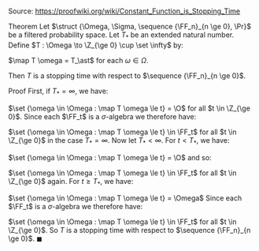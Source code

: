# 

Source: https://proofwiki.org/wiki/Constant_Function_is_Stopping_Time

Theorem
Let $\struct {\Omega, \Sigma, \sequence {\FF_n}_{n \ge 0}, \Pr}$ be a filtered probability space.
Let $T_\ast$ be an extended natural number.
Define $T : \Omega \to \Z_{\ge 0} \cup \set \infty$ by: 

$\map T \omega = T_\ast$
for each $\omega \in \Omega$.

Then $T$ is a stopping time with respect to $\sequence {\FF_n}_{n \ge 0}$.


Proof
First, if $T_\ast = \infty$, we have: 

$\set {\omega \in \Omega : \map T \omega \le t} = \O$
for all $t \in \Z_{\ge 0}$.
Since each $\FF_t$ is a $\sigma$-algebra we therefore have: 

$\set {\omega \in \Omega : \map T \omega \le t} \in \FF_t$
for all $t \in \Z_{\ge 0}$ in the case $T_\ast = \infty$. 
Now let $T_\ast < \infty$.
For $t < T_\ast$, we have: 

$\set {\omega \in \Omega : \map T \omega \le t} = \O$
and so:

$\set {\omega \in \Omega : \map T \omega \le t} \in \FF_t$
for all $t \in \Z_{\ge 0}$ again. 
For $t \ge T_\ast$, we have:

$\set {\omega \in \Omega : \map T \omega \le t} = \Omega$
Since each $\FF_t$ is a $\sigma$-algebra we therefore have: 

$\set {\omega \in \Omega : \map T \omega \le t} \in \FF_t$
for all $t \in \Z_{\ge 0}$.
So $T$ is a stopping time with respect to $\sequence {\FF_n}_{n \ge 0}$.
$\blacksquare$





